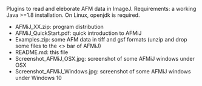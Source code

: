 Plugins to read and eleborate AFM data in ImageJ.
Requirements: a working Java >=1.8 installation. On Linux, openjdk is required.

- AFMiJ_XX.zip: program distribution
- AFMiJ_QuickStart.pdf: quick introduction to AFMiJ
- Examples.zip: some AFM data in tiff and gsf formats (unzip and drop some files to the <<Drag and Drop>> bar of AFMiJ)
- README.md: this file
- Screenshot_AFMiJ_OSX.jpg: screenshot of some AFMiJ windows under OSX
- Screenshot_AFMiJ_Windows.jpg: screenshot of some AFMiJ windows under Windows 10

<!--
**AFMiJ/AFMiJ** is a ✨ _special_ ✨ repository because its `README.md` (this file) appears on your GitHub profile.


- 
-->
